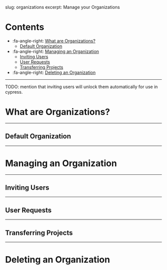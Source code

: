 slug: organizations
excerpt: Manage your Organizations

# Contents

- :fa-angle-right: [What are Organizations?](#section-what-are-organizations-)
  - [Default Organization](#section-default-organization)
- :fa-angle-right: [Managing an Organization](#section-managing-an-organization)
  - [Inviting Users](#section-inviting-users)
  - [User Requests](#section-user-requests)
  - [Transferring Projects](#section-transferring-projects)
- :fa-angle-right: [Deleting an Organization](#section-deleting-an-organization)

***

TODO: mention that inviting users will unlock them automatically for use in cypress.

# What are Organizations?

***

## Default Organization

***

# Managing an Organization

***

## Inviting Users

***

## User Requests

***

## Transferring Projects

***

# Deleting an Organization
